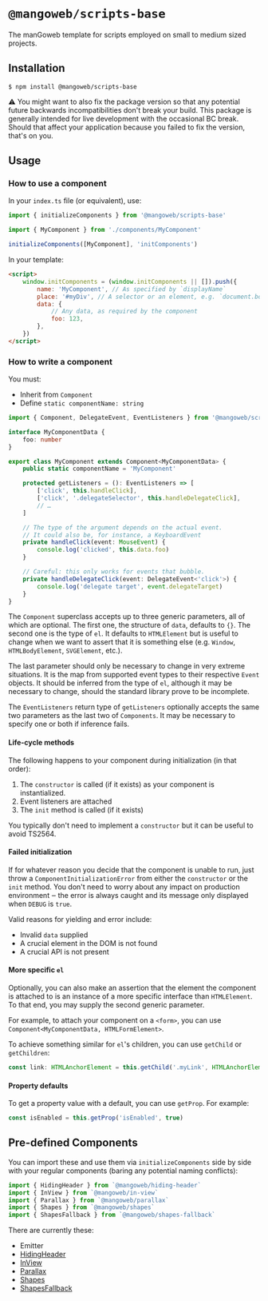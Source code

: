 # `@mangoweb/scripts-base`

The manGoweb template for scripts employed on small to medium sized projects.

## Installation

`$ npm install @mangoweb/scripts-base`

⚠️ You might want to also fix the package version so that any potential future backwards incompatibilities don't break your build.
This package is generally intended for live development with the occasional BC break.
Should that affect your application because you failed to fix the version, that's on you.

## Usage

### How to use a component

In your `index.ts` file (or equivalent), use:

```typescript
import { initializeComponents } from '@mangoweb/scripts-base'

import { MyComponent } from './components/MyComponent'

initializeComponents([MyComponent], 'initComponents')
```

In your template:

```html
<script>
	window.initComponents = (window.initComponents || []).push({
		name: 'MyComponent', // As specified by `displayName`
		place: '#myDiv', // A selector or an element, e.g. `document.body`
		data: {
			// Any data, as required by the component
			foo: 123,
		},
	})
</script>
```

### How to write a component

You must:

- Inherit from `Component`
- Define `static componentName: string`

```typescript
import { Component, DelegateEvent, EventListeners } from '@mangoweb/scripts-base'

interface MyComponentData {
	foo: number
}

export class MyComponent extends Component<MyComponentData> {
	public static componentName = 'MyComponent'

	protected getListeners = (): EventListeners => [
		['click', this.handleClick],
		['click', '.delegateSelector', this.handleDelegateClick],
		// …
	]

	// The type of the argument depends on the actual event.
	// It could also be, for instance, a KeyboardEvent
	private handleClick(event: MouseEvent) {
		console.log('clicked', this.data.foo)
	}

	// Careful: this only works for events that bubble.
	private handleDelegateClick(event: DelegateEvent<'click'>) {
		console.log('delegate target', event.delegateTarget)
	}
}
```

The `Component` superclass accepts up to three generic parameters, all of which are optional. The first one, the
structure of `data`, defaults to `{}`. The second one is the type of `el`. It defaults to `HTMLElement` but is useful
to change when we want to assert that it is something else (e.g. `Window`, `HTMLBodyElement`, `SVGElement`, etc.).

The last parameter should only be necessary to change in very extreme situations. It is the map from supported event
types to their respective `Event` objects. It should be inferred from the type of `el`, although it may be necessary
to change, should the standard library prove to be incomplete.

The `EventListeners` return type of `getListeners` optionally accepts the same two parameters as the last two of
`Components`. It may be necessary to specify one or both if inference fails.

#### Life-cycle methods

The following happens to your component during initialization (in that order):

1. The `constructor` is called (if it exists) as your component is instantialized.
2. Event listeners are attached
3. The `init` method is called (if it exists)

You typically don't need to implement a `constructor` but it can be useful to avoid TS2564.

#### Failed initialization

If for whatever reason you decide that the component is unable to run, just throw a `ComponentInitializationError` from either the `constructor` or the `init` method.
You don't need to worry about any impact on production environment ‒ the error is always caught and its message only displayed when `DEBUG` is `true`.

Valid reasons for yielding and error include:

- Invalid `data` supplied
- A crucial element in the DOM is not found
- A crucial API is not present

#### More specific `el`

Optionally, you can also make an assertion that the element the component is attached to is an instance of a more specific interface than `HTMLElement`.
To that end, you may supply the second generic parameter.

For example, to attach your component on a `<form>`, you can use `Component<MyComponentData, HTMLFormElement>`.

To achieve something similar for `el`'s children, you can use `getChild` or `getChildren`:

```typescript
const link: HTMLAnchorElement = this.getChild('.myLink', HTMLAnchorElement)
```

#### Property defaults

To get a property value with a default, you can use `getProp`. For example:

```typescript
const isEnabled = this.getProp('isEnabled', true)
```

## Pre-defined Components

You can import these and use them via `initializeComponents` side by side with your regular components (baring any potential naming conflicts):

```typescript
import { HidingHeader } from `@mangoweb/hiding-header`
import { InView } from `@mangoweb/in-view`
import { Parallax } from `@mangoweb/parallax`
import { Shapes } from `@mangoweb/shapes`
import { ShapesFallback } from `@mangoweb/shapes-fallback`
```

There are currently these:

- Emitter
- [HidingHeader](https://www.npmjs.com/package/@mangoweb/hiding-header)
- [InView](https://www.npmjs.com/package/@mangoweb/in-view)
- [Parallax](https://www.npmjs.com/package/@mangoweb/parallax)
- [Shapes](https://www.npmjs.com/package/@mangoweb/shapes)
- [ShapesFallback](https://www.npmjs.com/package/@mangoweb/shapes-fallback)
